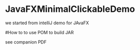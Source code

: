 # JavaFXMinimalClickableDemo

we started from intelliJ demo for JAvaFX

#How to to use POM to build JAR

see companion PDF



